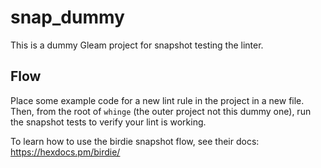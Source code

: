 # snap_dummy

This is a dummy Gleam project for snapshot testing the linter.

## Flow

Place some example code for a new lint rule in the project in a new file.
Then, from the root of `whinge` (the outer project not this dummy one), run the snapshot
tests to verify your lint is working.

To learn how to use the birdie snapshot flow, see their docs: https://hexdocs.pm/birdie/
